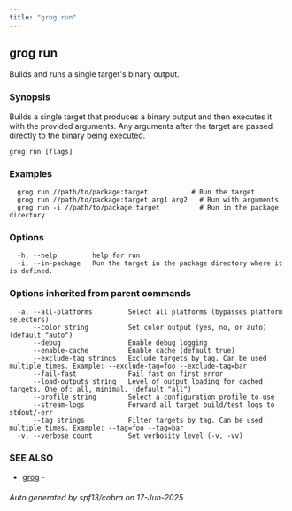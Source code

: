 ```yaml
---
title: "grog run"
---
```

## grog run

Builds and runs a single target's binary output.

### Synopsis

Builds a single target that produces a binary output and then executes it with the provided arguments.
Any arguments after the target are passed directly to the binary being executed.

```
grog run [flags]
```

### Examples

```
  grog run //path/to/package:target           # Run the target
  grog run //path/to/package:target arg1 arg2   # Run with arguments
  grog run -i //path/to/package:target          # Run in the package directory
```

### Options

```
  -h, --help         help for run
  -i, --in-package   Run the target in the package directory where it is defined.
```

### Options inherited from parent commands

```
  -a, --all-platforms         Select all platforms (bypasses platform selectors)
      --color string          Set color output (yes, no, or auto) (default "auto")
      --debug                 Enable debug logging
      --enable-cache          Enable cache (default true)
      --exclude-tag strings   Exclude targets by tag. Can be used multiple times. Example: --exclude-tag=foo --exclude-tag=bar
      --fail-fast             Fail fast on first error
      --load-outputs string   Level of output loading for cached targets. One of: all, minimal. (default "all")
      --profile string        Select a configuration profile to use
      --stream-logs           Forward all target build/test logs to stdout/-err
      --tag strings           Filter targets by tag. Can be used multiple times. Example: --tag=foo --tag=bar
  -v, --verbose count         Set verbosity level (-v, -vv)
```

### SEE ALSO

* [grog](/reference/cli/grog/)	 -

###### Auto generated by spf13/cobra on 17-Jun-2025
